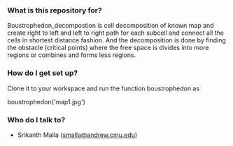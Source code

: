### What is this repository for? ###

Boustrophedon_decompostion is cell decomposition of known map and create right to left and left to right path for each subcell and connect all the cells in shortest distance fashion. And the decomposition is done by finding the obstacle (critical points) where the free space is divides into more regions or combines and forms less regions.

### How do I get set up? ###

Clone it to your workspace and run the function boustrophedon as

boustrophedon('map1.jpg')

### Who do I talk to? ###

* Srikanth Malla (smalla@andrew.cmu.edu)